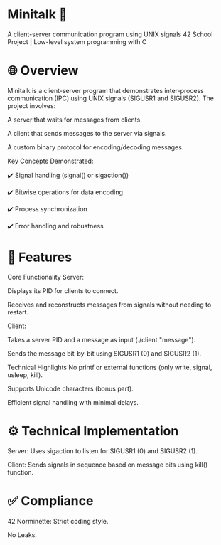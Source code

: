 # Minitalk 📡
A client-server communication program using UNIX signals
42 School Project | Low-level system programming with C

# 🌐 Overview
Minitalk is a client-server program that demonstrates inter-process communication (IPC) using UNIX signals (SIGUSR1 and SIGUSR2). The project involves:

A server that waits for messages from clients.

A client that sends messages to the server via signals.

A custom binary protocol for encoding/decoding messages.

Key Concepts Demonstrated:

✔️ Signal handling (signal() or sigaction())

✔️ Bitwise operations for data encoding

✔️ Process synchronization

✔️ Error handling and robustness

# 🎯 Features
Core Functionality
Server:

Displays its PID for clients to connect.

Receives and reconstructs messages from signals without needing to restart.

Client:

Takes a server PID and a message as input (./client <PID> "message").

Sends the message bit-by-bit using SIGUSR1 (0) and SIGUSR2 (1).

Technical Highlights
No printf or external functions (only write, signal, usleep, kill).

Supports Unicode characters (bonus part).

Efficient signal handling with minimal delays.

# ⚙️ Technical Implementation

Server: Uses sigaction to listen for SIGUSR1 (0) and SIGUSR2 (1).

Client: Sends signals in sequence based on message bits using kill() function.

# ✅ Compliance
42 Norminette: Strict coding style.

No Leaks.

